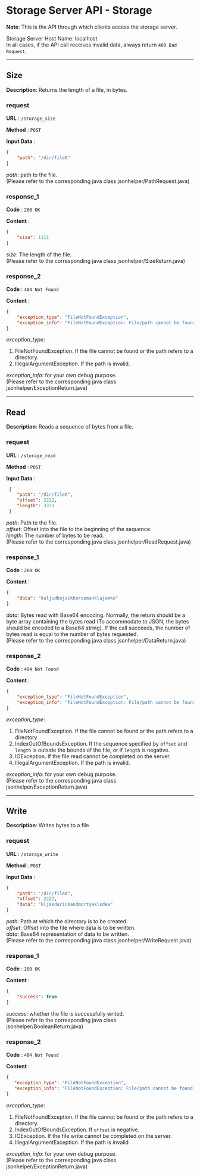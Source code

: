 # Storage Server API - Storage

**Note**: This is the API through which clients access the storage server.

Storage Server Host Name: localhost  
In all cases, if the API call receives invalid data, always return `400 Bad Request`.

------

## Size

**Description**: Returns the length of a file, in bytes.

### request

**URL** : `/storage_size`

**Method** : `POST`

**Input Data** :

```json
{
    "path": "/dir/fileA"
}
```

*path*: path to the file.  
(Please refer to the corresponding java class jsonhelper/PathRequest.java)

### response_1

**Code** : `200 OK`

**Content** :

```json
{
    "size": 1111
}
```

*size*: The length of the file.  
(Please refer to the corresponding java class jsonhelper/SizeReturn.java)

### response_2

**Code** : `404 Not Found`

**Content** :

```json
{
    "exception_type": "FileNotFoundException",
    "exception_info": "FileNotFoundException: File/path cannot be found."
}
```

*exception_type*:

1. FileNotFoundException. If the file cannot be found or the path refers to a directory.
2. IllegalArgumentException. If the path is invalid.

*exception_info*: for your own debug purpose.  
(Please refer to the corresponding java class jsonhelper/ExceptionReturn.java)

------

## Read

**Description**: Reads a sequence of bytes from a file.

### request

**URL** : `/storage_read`

**Method** : `POST`

**Input Data** :

```json
 {
    "path": "/dir/fileA",
    "offset": 2222,
    "length": 3333
 }
```

*path*: Path to the file.  
*offset*: Offset into the file to the beginning of the sequence.  
*length*: The number of bytes to be read.  
(Please refer to the corresponding java class jsonhelper/ReadRequest.java)

### response_1

**Code** : `200 OK`

**Content** :

```json
{
    "data": "kaljsdbojackhorsemanklajemke"
}
```

*data*: Bytes read with Base64 encoding. Normally, the return should be a byte array containing the bytes read (To accommodate to JSON, the bytes should be encoded to a Base64 string). If the call succeeds, the number of bytes read is equal to the number of bytes requested.  
(Please refer to the corresponding java class jsonhelper/DataReturn.java)

### response_2

**Code** : `404 Not Found`

**Content** :

```json
{
    "exception_type": "FileNotFoundException",
    "exception_info": "FileNotFoundException: File/path cannot be found."
}
```

*exception_type*:

1. FileNotFoundException. If the file cannot be found or the path refers to a directory
2. IndexOutOfBoundsException. If the sequence specified by `offset` and `length` is outside the bounds of the file, or if `length` is negative.
3. IOException. If the file read cannot be completed on the server.
4. IllegalArgumentException. If the path is invalid.

*exception_info*: for your own debug purpose.  
(Please refer to the corresponding java class jsonhelper/ExceptionReturn.java)

------

## Write

**Description**: Writes bytes to a file

### request

**URL** : `/storage_write`

**Method** : `POST`

**Input Data** :

```json
{
    "path": "/dir/fileA",
    "offset": 2222,
    "data": "kljasdarickandmortyaklsdea"
}
```

*path*: Path at which the directory is to be created.  
*offset*: Offset into the file where data is to be written.  
*data*: Base64 representation of data to be written.  
(Please refer to the corresponding java class jsonhelper/WriteRequest.java)

### response_1

**Code** : `200 OK`

**Content** :

```json
{
    "success": true
}
```

*success*: whether the file is successfully writed.  
(Please refer to the corresponding java class jsonhelper/BooleanReturn.java)

### response_2

**Code** : `404 Not Found`

**Content** :

```json
{
   "exception_type": "FileNotFoundException",
   "exception_info": "FileNotFoundException: File/path cannot be found." 
}
```

*exception_type*:

1. FileNotFoundException. If the file cannot be found or the path refers to a directory.
2. IndexOutOfBoundsException. If `offset` is negative.
3. IOException. If the file write cannot be completed on the server.
4. IllegalArgumentException. If the path is invalid

*exception_info*: for your own debug purpose.  
(Please refer to the corresponding java class jsonhelper/ExceptionReturn.java)
